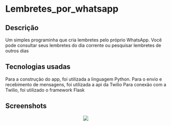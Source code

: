 # Lembretes_por_whatsapp

## Descrição

Um simples programinha que cria lembretes pelo próprio WhatsApp.
Você pode consultar seus lembretes do dia corrente ou pesquisar lembretes de outros dias

## Tecnologias usadas

Para a construção do app, foi utilizada a linguagem Python.
Para o envio e recebimento de mensagens, foi utilizada a api da Twilio
Para conexão com a Twilio, foi utilizado o framework Flask

## Screenshots

<div align="center">
  <img src="https://user-images.githubusercontent.com/54159333/186006983-9945c857-3325-4360-8bc0-c6b08f417e3a.jpeg" />
</div>
